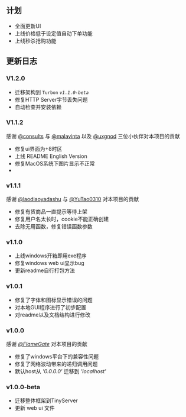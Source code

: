 ## 计划

- 全面更新UI
- 上线价格低于设定值自动下单功能
- 上线秒杀抢购功能

## 更新日志 

### V1.2.0

- 迁移架构到 `Turbon` *`v1.1.0-beta`*
- 修复HTTP Server字节丢失问题
- 自动检查并安装依赖

### V1.1.2

感谢 [@consults](https://github.com/consults) 与 [@malavinta](https://github.com/malavinta) 以及 [@uxgnod](https://github.com/uxgnod) 三位小伙伴对本项目的贡献

- 修复ui界面为+8时区
- 上线 README English Version
- 修复MacOS系统下图片显示不正常
- 
### v1.1.1

感谢 [@laodiaoyadashu](https://github.com/laodiaoyadashu) 与 [@YuTao0310](https://github.com/YuTao0310) 对本项目的贡献

- 修复有货商品一直提示等待上架
- 修复用户名太长时，cookie不能正确创建
- 去除无用函数，修复错误函数参数

### v1.1.0
- 上线windows开箱即用exe程序
- 修复windows web ui显示bug
- 更新readme自行打包方法

### v1.0.1
- 修复了字体和图标显示错误的问题
- 对本地GUI程序进行了初步配置
- 对readme以及文档结构进行修改

### v1.0.0
感谢 [*@FlameGate*](https://gitee.com/yanwen0614) 对本项目的贡献
- 修复了windows平台下的兼容性问题
- 修复了网络波动带来的递归调用问题
- 默认host从 *'0.0.0.0'* 迁移到 *'localhost'*

### v1.0.0-beta
- 迁移整体框架到TinyServer
- 更新 web ui 文件